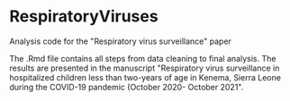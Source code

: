 # RespiratoryViruses
Analysis code for the "Respiratory virus surveillance" paper

The .Rmd file contains all steps from data cleaning to final analysis. The results are presented in the manuscript "Respiratory virus surveillance in hospitalized children less than two-years of age in Kenema, Sierra Leone during the COVID-19 pandemic (October 2020- October 2021". 
